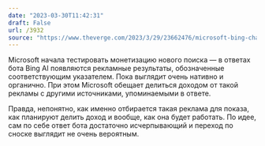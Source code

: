 ```yaml
---
date: "2023-03-30T11:42:31"
draft: False
url: /3932
source: "https://www.theverge.com/2023/3/29/23662476/microsoft-bing-chatbot-ads-revenue-sharing"
---
```


Microsoft начала тестировать монетизацию нового поиска — в ответах бота Bing AI появляются рекламные результаты, обозначенные соответствующим указателем. Пока выглядит очень нативно и органично. При этом Microsoft обещает делиться доходом от такой рекламы с другими источниками, упоминаемыми в ответе.

Правда, непонятно, как именно отбирается такая реклама для показа, как планируют делить доход и вообще, как она будет работать. По идее, сам по себе ответ бота достаточно исчерпывающий и переход по сноске выглядит не очень вероятным.
